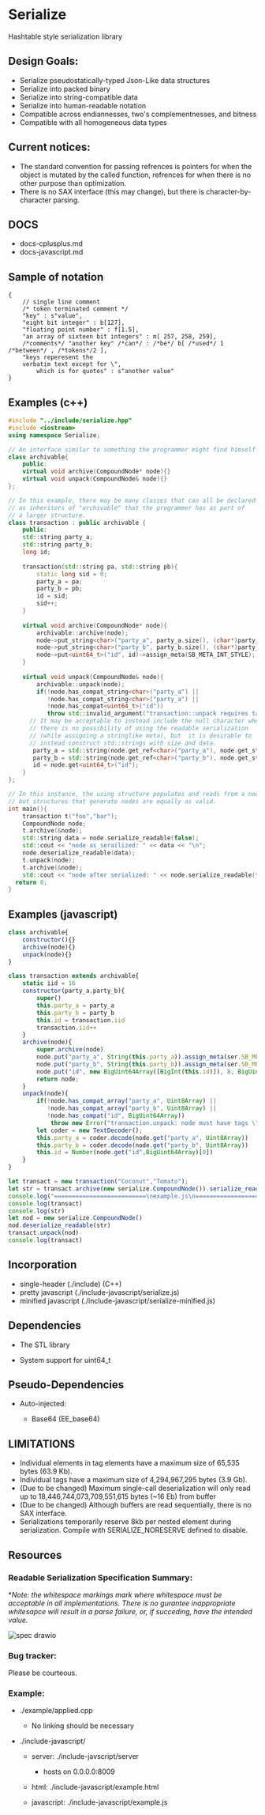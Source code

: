 # Serialize

Hashtable style serialization library

## Design Goals:

- Serialize pseudostatically-typed Json-Like data structures
- Serialize into packed binary
- Serialize into string-compatible data
- Serialize into human-readable notation
- Compatible across endiannesses, two's complementnesses, and bitness
- Compatible with all homogeneous data types

## Current notices:

- The standard convention for passing refrences is pointers for when the object is mutated by the called function, refrences for when there is no other purpose than optimization.
- There is no SAX interface (this may change), but there is character-by-character parsing.

## DOCS

- docs-cplusplus.md
- docs-javascript.md

## Sample of notation 
```
{
	// single line comment
	/* token terminated comment */
	"key" : s"value",
	"eight bit integer" : b[127],
	"floating point number" : f[1.5],
	"an array of sixteen bit integers" : m[ 257, 258, 259],
	/*comments*/ "another key" /*can*/ : /*be*/ b[ /*used*/ 1 /*between*/ , /*tokens*/2 ],
	"keys reperesent the
	verbatim text except for \",
        which is for quotes" : s"another value"
}

```

## Examples (c++)


```c++
#include "../include/serialize.hpp"
#include <iostream>
using namespace Serialize;

// An interface similar to something the programmer might find himself writing
class archivable{
    public:
    virtual void archive(CompoundNode* node){}
    virtual void unpack(CompoundNode& node){}
};

// In this example, there may be many classes that can all be declared 
// as inheritors of "archivable" that the programmer has as part of
// a larger structure. 
class transaction : public archivable {
    public:
    std::string party_a;
    std::string party_b;
    long id;
    
    transaction(std::string pa, std::string pb){
        static long sid = 0;
        party_a = pa;
        party_b = pb;
        id = sid;
        sid++;
    }
    
    virtual void archive(CompoundNode* node){
        archivable::archive(node);
        node->put_string<char>("party_a", party_a.size(), (char*)party_a.c_str())->assign_meta(SB_META_STRING);
        node->put_string<char>("party_b", party_b.size(), (char*)party_b.c_str())->assign_meta(SB_META_STRING);
        node->put<uint64_t>("id", id)->assign_meta(SB_META_INT_STYLE);
    }
    
    virtual void unpack(CompoundNode& node){
        archivable::unpack(node);
        if(!node.has_compat_string<char>("party_a") ||
           !node.has_compat_string<char>("party_a") ||
           !node.has_compat<uint64_t>("id"))
           throw std::invalid_argument("transaction::unpack requires tags \"party_a\", \"party_b\", and \"id\".");
      // It may be acceptable to instead include the null character when
      // there is no possibility of using the readable serialization 
      // (while assigning a stringlike meta), but  it is desirable to 
      // instead construct std::strings with size and data.
       party_a = std::string(node.get_ref<char>("party_a"), node.get_string_length("party_a"));
       party_b = std::string(node.get_ref<char>("party_b"), node.get_string_length("party_b"));
       id = node.get<uint64_t>("id");
    }
};

// In this instance, the using structure populates and reads from a node,
// but structures that generate nodes are equally as valid.
int main(){
    transaction t("foo","bar");
    CompoundNode node;
    t.archive(&node);
    std::string data = node.serialize_readable(false);
    std::cout << "node as serailized: " << data << "\n";
    node.deserialize_readable(data);
    t.unpack(node);
    t.archive(&node);
    std::cout << "node after serialized: " << node.serialize_readable(false) << "\n";
  return 0;
}

```

## Examples (javascript)

```javascript
class archivable{
    constructor(){}
    archive(node){}
    unpack(node){}
}

class transaction extends archivable{
    static iid = 16
    constructor(party_a,party_b){
        super()
        this.party_a = party_a
        this.party_b = party_b
        this.id = transaction.iid
        transaction.iid++
    }
    archive(node){
        super.archive(node)
        node.put("party_a", String(this.party_a)).assign_meta(ser.SB_META_STRING)
        node.put("party_b", String(this.party_b)).assign_meta(ser.SB_META_STRING)
        node.put("id", new BigUint64Array([BigInt(this.id)]), 8, BigUint64Array).assign_meta(ser.SB_META_INT_STYLE)
        return node;
    }
    unpack(node){
        if(!node.has_compat_array("party_a", Uint8Array) ||
           !node.has_compat_array("party_b", Uint8Array) ||
           !node.has_compat("id", BigUint64Array))
            throw new Error("transaction.unpack: node must have tags \"party_a\", \"party_b\", and \"id\"")
        let coder = new TextDecoder();
        this.party_a = coder.decode(node.get("party_a", Uint8Array))
        this.party_b = coder.decode(node.get("party_b", Uint8Array))
        this.id = Number(node.get("id",BigUint64Array)[0])
    }
}

let transact = new transaction("Coconut","Tomato");
let str = transact.archive(new serialize.CompoundNode()).serialize_readable()
console.log("==========================\nexample.js\n==========================")
console.log(transact)
console.log(str)
let nod = new serialize.CompoundNode()
nod.deserialize_readable(str)
transact.unpack(nod)
console.log(transact)
```

## Incorporation

- single-header (./include) (C++)
- pretty javascript (./include-javascript/serialize.js)
- minified javascript (./include-javascript/serialize-minified.js)

## Dependencies

- The STL library

- System support for uint64_t

## Pseudo-Dependencies

- Auto-injected:

	- Base64 (EE_base64)

## LIMITATIONS

- Individual elements in tag elements have a maximum size of 65,535 bytes (63.9 Kb).
- Individual tags have a maximum size of 4,294,967,295 bytes (3.9 Gb).
- (Due to be changed) Maximum single-call deserialization will only read up to 18,446,744,073,709,551,615 bytes (~16 Eb) from buffer
- (Due to be changed) Although buffers are read sequentially, there is no SAX interface.
- Serializations temporarily reserve 8kb per nested element during serialization. Compile with SERIALIZE_NORESERVE defined to disable.

## Resources

### Readable Serialization Specification Summary:

**Note: the whitespace markings mark where whitespace must be acceptable in all implementations. There is no gurantee inappropriate whitesapce will result in a parse failure, or, if succeding, have the intended value.*

![spec drawio](https://github.com/user-attachments/assets/18a0d042-dc48-4f45-ab64-4ff6e9594760)

### Bug tracker:

Please be courteous.

### Example:

- ./example/applied.cpp

    - No linking should be necessary

- ./include-javascript/

    - server: ./include-javscript/server
    
        - hosts on 0.0.0.0:8009
    
    - html: ./include-javascript/example.html
    
    - javascript: ./include-javascript/example.js
